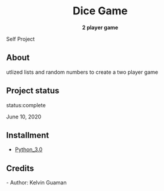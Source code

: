 
<h1 align="center">Dice Game</h1>
  <p align="center"><strong> 2 player game</strong>
  <p> Self Project</p>
      

  <h2>About</h2>
  utlized lists and random numbers to create a two player game

<h2>Project status</h2>
 status:complete 
 <p>June 10, 2020</p>
 
<h2>Installment</h2>
<ul>
  <li><a href="https://www.python.org/downloads/" target="_blank">Python_3.0</a></li>	
</ul> 



<h2>Credits</h2>
- Author: Kelvin Guaman
